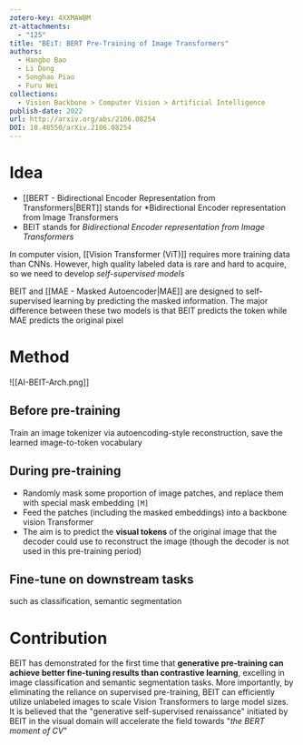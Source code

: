 ```yaml
---
zotero-key: 4XXMAWBM
zt-attachments:
  - "125"
title: "BEiT: BERT Pre-Training of Image Transformers"
authors:
  - Hangbo Bao
  - Li Dong
  - Songhao Piao
  - Furu Wei
collections:
  - Vision Backbone > Computer Vision > Artificial Intelligence
publish-date: 2022
url: http://arxiv.org/abs/2106.08254
DOI: 10.48550/arXiv.2106.08254
---
```

# Idea
- [[BERT - Bidirectional Encoder Representation from Transformers|BERT]] stands for *Bidirectional Encoder representation from Image Transformers
- BEIT stands for *Bidirectional Encoder representation from Image Transformers*

In computer vision, [[Vision Transformer (ViT)]] requires more training data than CNNs. However, high quality labeled data is rare and hard to acquire, so we need to develop *self-supervised models*

BEIT and [[MAE - Masked Autoencoder|MAE]] are designed to self-supervised learning by predicting the masked information. The major difference between these two models is that BEIT predicts the token while MAE predicts the original pixel
# Method
![[AI-BEIT-Arch.png]]
## Before pre-training
Train an image tokenizer via autoencoding-style reconstruction, save the learned image-to-token vocabulary
## During pre-training
- Randomly mask some proportion of image patches, and replace them with special mask embedding `[M]` 
- Feed the patches (including the masked embeddings) into a backbone vision Transformer
- The aim is to predict the **visual tokens** of the original image that the decoder could use to reconstruct the image (though the decoder is not used in this pre-training period)
## Fine-tune on downstream tasks
such as classification, semantic segmentation

# Contribution
BEIT has demonstrated for the first time that **generative pre-training can achieve better fine-tuning results than contrastive learning**, excelling in image classification and semantic segmentation tasks. More importantly, by eliminating the reliance on supervised pre-training, BEIT can efficiently utilize unlabeled images to scale Vision Transformers to large model sizes. It is believed that the "generative self-supervised renaissance" initiated by BEIT in the visual domain will accelerate the field towards "*the BERT moment of CV*"